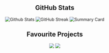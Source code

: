 <h2 align="center">GitHub Stats</h2>
<p align="center">
  <img src="http://github-profile-summary-cards.vercel.app/api/cards/stats?username=OmbudRov&theme=highcontrast" alt="Github Stats">
  <img src="https://streak-stats.demolab.com?user=OmbudRov&theme=highcontrast&hide_border=true&mode=weekly" alt="GitHub Streak">
  <img src="http://github-profile-summary-cards.vercel.app/api/cards/profile-details?username=OmbudRov&theme=highcontrast" alt="Summary Card">
</p>

<h2 align="center">Favourite Projects</h2>
<table>
  <tr>
    <p align="center">
      <a href="https://github.com/OmbudRov/TCS"><img src="https://github-readme-stats.vercel.app/api/pin/?username=OmbudRov&repo=TCS" display=block height=auto></a>
      <a href="https://github.com/OmbudRov/PartyPoints"><img src="https://github-readme-stats.vercel.app/api/pin/?username=OmbudRov&repo=PartyPoints" display=block height=auto></a>
    </p>
  </tr>
</table>
